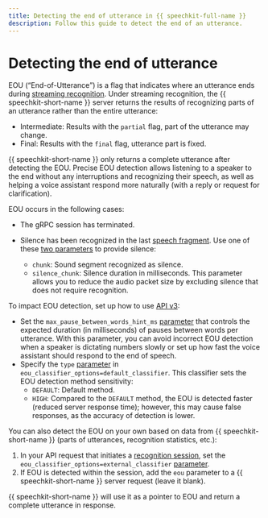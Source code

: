 ```yaml
---
title: Detecting the end of utterance in {{ speechkit-full-name }}
description: Follow this guide to detect the end of an utterance.
---
```


# Detecting the end of utterance

EOU (<q>End-of-Utterance</q>) is a flag that indicates where an utterance ends during [streaming recognition](streaming.md). Under streaming recognition, the {{ speechkit-short-name }} server returns the results of recognizing parts of an utterance rather than the entire utterance:

* Intermediate: Results with the `partial` flag, part of the utterance may change.
* Final: Results with the `final` flag, utterance part is fixed.

{{ speechkit-short-name }} only returns a complete utterance after detecting the EOU. Precise EOU detection allows listening to a speaker to the end without any interruptions and recognizing their speech, as well as helping a voice assistant respond more naturally (with a reply or request for clarification).

EOU occurs in the following cases:

* The gRPC session has terminated.
* Silence has been recognized in the last [speech fragment](streaming.md#results). Use one of these [two parameters](../stt-v3/api-ref/grpc/Recognizer/recognizeStreaming.md#speechkit.stt.v3.StreamingRequest) to provide silence:

   * `chunk`: Sound segment recognized as silence.
   * `silence_chunk`: Silence duration in milliseconds. This parameter allows you to reduce the audio packet size by excluding silence that does not require recognition.

To impact EOU detection, set up how to use [API v3](../stt-v3/api-ref/grpc/):

* Set the `max_pause_between_words_hint_ms` [parameter](../stt-v3/api-ref/grpc/Recognizer/recognizeStreaming.md#speechkit.stt.v3.DefaultEouClassifier) that controls the expected duration (in milliseconds) of pauses between words per utterance. With this parameter, you can avoid incorrect EOU detection when a speaker is dictating numbers slowly or set up how fast the voice assistant should respond to the end of speech.
* Specify the `type` [parameter](../stt-v3/api-ref/grpc/Recognizer/recognizeStreaming.md#speechkit.stt.v3.DefaultEouClassifier) in `eou_classifier_options=default_classifier`. This classifier sets the EOU detection method sensitivity:
   * `DEFAULT`: Default method.
   * `HIGH`: Compared to the `DEFAULT` method, the EOU is detected faster (reduced server response time); however, this may cause false responses, as the accuracy of detection is lower.

You can also detect the EOU on your own based on data from {{ speechkit-short-name }} (parts of utterances, recognition statistics, etc.):
1. In your API request that initiates a [recognition session](streaming.md#requests), set the `eou_classifier_options=external_classifier` [parameter](../stt-v3/api-ref/grpc/Recognizer/recognizeStreaming.md#speechkit.stt.v3.EouClassifierOptions).
1. If EOU is detected within the session, add the `eou` parameter to a {{ speechkit-short-name }} server request (leave it blank).

{{ speechkit-short-name }} will use it as a pointer to EOU and return a complete utterance in response.

